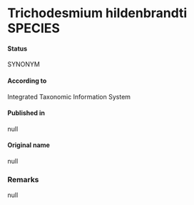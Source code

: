 Trichodesmium hildenbrandti SPECIES
=======

#### Status
SYNONYM

#### According to
Integrated Taxonomic Information System

#### Published in
null

#### Original name
null

### Remarks
null